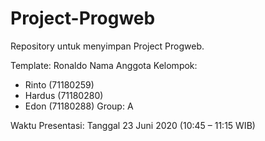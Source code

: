 # Project-Progweb
Repository untuk menyimpan Project Progweb.

Template: Ronaldo
Nama Anggota Kelompok:
- Rinto   (71180259)
- Hardus  (71180280)
- Edon    (71180288)
Group: A

Waktu Presentasi: Tanggal 23 Juni 2020 (10:45 – 11:15 WIB)
